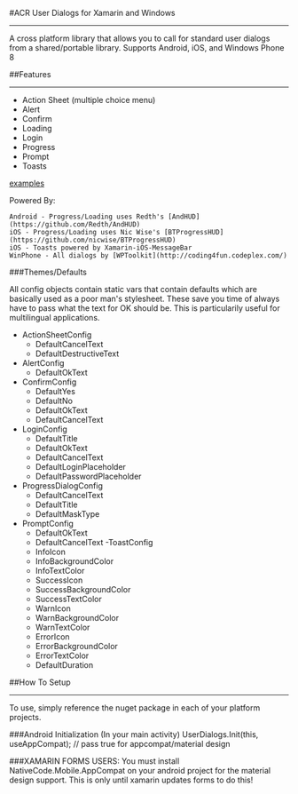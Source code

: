 ﻿#ACR User Dialogs for Xamarin and Windows

---

A cross platform library that allows you to call for standard user dialogs from a shared/portable library.
Supports Android, iOS, and Windows Phone 8



##Features

---

* Action Sheet (multiple choice menu)
* Alert
* Confirm
* Loading
* Login
* Progress
* Prompt
* Toasts

[examples](https://github.com/aritchie/userdialogs/blob/master/src/Samples/Samples/MainPage.cs)

Powered By:

    Android - Progress/Loading uses Redth's [AndHUD](https://github.com/Redth/AndHUD)
    iOS - Progress/Loading uses Nic Wise's [BTProgressHUD](https://github.com/nicwise/BTProgressHUD)
    iOS - Toasts powered by Xamarin-iOS-MessageBar
    WinPhone - All dialogs by [WPToolkit](http://coding4fun.codeplex.com/) 


###Themes/Defaults

All config objects contain static vars that contain defaults which are basically used as a poor man's stylesheet.  These save you time of always have to pass what the text for OK should be.  This is particularily useful for multilingual applications.

- ActionSheetConfig
    - DefaultCancelText
    - DefaultDestructiveText
- AlertConfig
    - DefaultOkText
- ConfirmConfig
    - DefaultYes
    - DefaultNo
    - DefaultOkText
    - DefaultCancelText
- LoginConfig
    - DefaultTitle
    - DefaultOkText
    - DefaultCancelText
    - DefaultLoginPlaceholder
    - DefaultPasswordPlaceholder
- ProgressDialogConfig
    - DefaultCancelText
    - DefaultTitle
    - DefaultMaskType
- PromptConfig
    - DefaultOkText
    - DefaultCancelText
-ToastConfig
    - InfoIcon
    - InfoBackgroundColor
    - InfoTextColor
    - SuccessIcon
    - SuccessBackgroundColor
    - SuccessTextColor
    - WarnIcon
    - WarnBackgroundColor
    - WarnTextColor
    - ErrorIcon
    - ErrorBackgroundColor
    - ErrorTextColor
    - DefaultDuration

##How To Setup

---

To use, simply reference the nuget package in each of your platform projects.

###Android Initialization (In your main activity)
    UserDialogs.Init(this, useAppCompat); // pass true for appcompat/material design

###XAMARIN FORMS USERS: You must install NativeCode.Mobile.AppCompat on your android project for the material design support.  This is only until xamarin updates forms to do this!